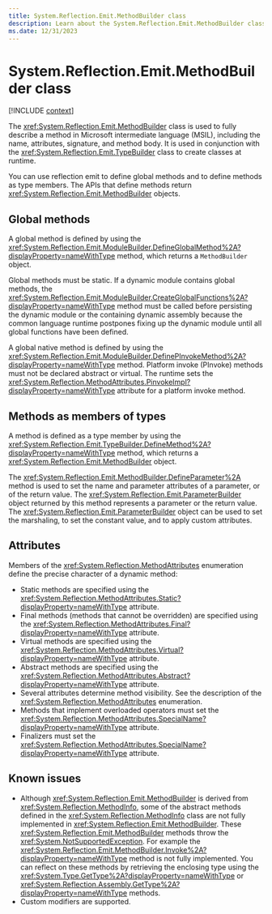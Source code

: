 ```yaml
---
title: System.Reflection.Emit.MethodBuilder class
description: Learn about the System.Reflection.Emit.MethodBuilder class.
ms.date: 12/31/2023
---
```

# System.Reflection.Emit.MethodBuilder class

[!INCLUDE [context](includes/context.md)]

The <xref:System.Reflection.Emit.MethodBuilder> class is used to fully describe a method in Microsoft intermediate language (MSIL), including the name, attributes, signature, and method body. It is used in conjunction with the <xref:System.Reflection.Emit.TypeBuilder> class to create classes at runtime.

You can use reflection emit to define global methods and to define methods as type members. The APIs that define methods return <xref:System.Reflection.Emit.MethodBuilder> objects.

## Global methods

A global method is defined by using the <xref:System.Reflection.Emit.ModuleBuilder.DefineGlobalMethod%2A?displayProperty=nameWithType> method, which returns a `MethodBuilder` object.

Global methods must be static. If a dynamic module contains global methods, the <xref:System.Reflection.Emit.ModuleBuilder.CreateGlobalFunctions%2A?displayProperty=nameWithType> method must be called before persisting the dynamic module or the containing dynamic assembly because the common language runtime postpones fixing up the dynamic module until all global functions have been defined.

A global native method is defined by using the <xref:System.Reflection.Emit.ModuleBuilder.DefinePInvokeMethod%2A?displayProperty=nameWithType> method. Platform invoke (PInvoke) methods must not be declared abstract or virtual. The runtime sets the <xref:System.Reflection.MethodAttributes.PinvokeImpl?displayProperty=nameWithType> attribute for a platform invoke method.

## Methods as members of types

A method is defined as a type member by using the <xref:System.Reflection.Emit.TypeBuilder.DefineMethod%2A?displayProperty=nameWithType> method, which returns a <xref:System.Reflection.Emit.MethodBuilder> object.

The <xref:System.Reflection.Emit.MethodBuilder.DefineParameter%2A> method is used to set the name and parameter attributes of a parameter, or of the return value. The <xref:System.Reflection.Emit.ParameterBuilder> object returned by this method represents a parameter or the return value. The <xref:System.Reflection.Emit.ParameterBuilder> object can be used to set the marshaling, to set the constant value, and to apply custom attributes.

## Attributes

Members of the <xref:System.Reflection.MethodAttributes> enumeration define the precise character of a dynamic method:

- Static methods are specified using the <xref:System.Reflection.MethodAttributes.Static?displayProperty=nameWithType> attribute.
- Final methods (methods that cannot be overridden) are specified using the <xref:System.Reflection.MethodAttributes.Final?displayProperty=nameWithType> attribute.
- Virtual methods are specified using the <xref:System.Reflection.MethodAttributes.Virtual?displayProperty=nameWithType> attribute.
- Abstract methods are specified using the <xref:System.Reflection.MethodAttributes.Abstract?displayProperty=nameWithType> attribute.
- Several attributes determine method visibility. See the description of the <xref:System.Reflection.MethodAttributes> enumeration.
- Methods that implement overloaded operators must set the <xref:System.Reflection.MethodAttributes.SpecialName?displayProperty=nameWithType> attribute.
- Finalizers must set the <xref:System.Reflection.MethodAttributes.SpecialName?displayProperty=nameWithType> attribute.

## Known issues

- Although <xref:System.Reflection.Emit.MethodBuilder> is derived from <xref:System.Reflection.MethodInfo>, some of the abstract methods defined in the <xref:System.Reflection.MethodInfo> class are not fully implemented in <xref:System.Reflection.Emit.MethodBuilder>. These <xref:System.Reflection.Emit.MethodBuilder> methods throw the <xref:System.NotSupportedException>. For example the <xref:System.Reflection.Emit.MethodBuilder.Invoke%2A?displayProperty=nameWithType> method is not fully implemented. You can reflect on these methods by retrieving the enclosing type using the <xref:System.Type.GetType%2A?displayProperty=nameWithType> or <xref:System.Reflection.Assembly.GetType%2A?displayProperty=nameWithType> methods.
- Custom modifiers are supported.
